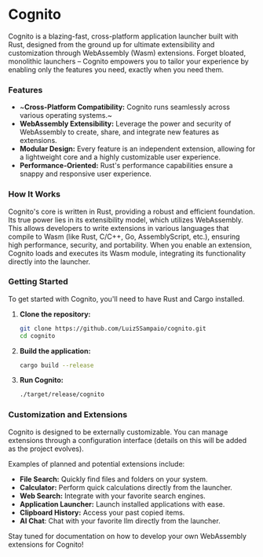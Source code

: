 # Cognito

Cognito is a blazing-fast, cross-platform application launcher built with Rust, designed from the ground up for ultimate extensibility and customization through WebAssembly (Wasm) extensions. Forget bloated, monolithic launchers – Cognito empowers you to tailor your experience by enabling only the features you need, exactly when you need them.

### Features

* ~**Cross-Platform Compatibility:** Cognito runs seamlessly across various operating systems.~
* **WebAssembly Extensibility:** Leverage the power and security of WebAssembly to create, share, and integrate new features as extensions.
* **Modular Design:** Every feature is an independent extension, allowing for a lightweight core and a highly customizable user experience.
* **Performance-Oriented:** Rust's performance capabilities ensure a snappy and responsive user experience.

### How It Works

Cognito's core is written in Rust, providing a robust and efficient foundation. Its true power lies in its extensibility model, which utilizes WebAssembly. This allows developers to write extensions in various languages that compile to Wasm (like Rust, C/C++, Go, AssemblyScript, etc.), ensuring high performance, security, and portability. When you enable an extension, Cognito loads and executes its Wasm module, integrating its functionality directly into the launcher.

### Getting Started

To get started with Cognito, you'll need to have Rust and Cargo installed.

1. **Clone the repository:**

    ```bash
    git clone https://github.com/LuizSSampaio/cognito.git
    cd cognito
    ```

2. **Build the application:**

    ```bash
    cargo build --release
    ```

3. **Run Cognito:**

    ```bash
    ./target/release/cognito
    ```

### Customization and Extensions

Cognito is designed to be externally customizable. You can manage extensions through a configuration interface (details on this will be added as the project evolves).

Examples of planned and potential extensions include:

* **File Search:** Quickly find files and folders on your system.
* **Calculator:** Perform quick calculations directly from the launcher.
* **Web Search:** Integrate with your favorite search engines.
* **Application Launcher:** Launch installed applications with ease.
* **Clipboard History:** Access your past copied items.
* **AI Chat**: Chat with your favorite llm directly from the launcher.

Stay tuned for documentation on how to develop your own WebAssembly extensions for Cognito!
